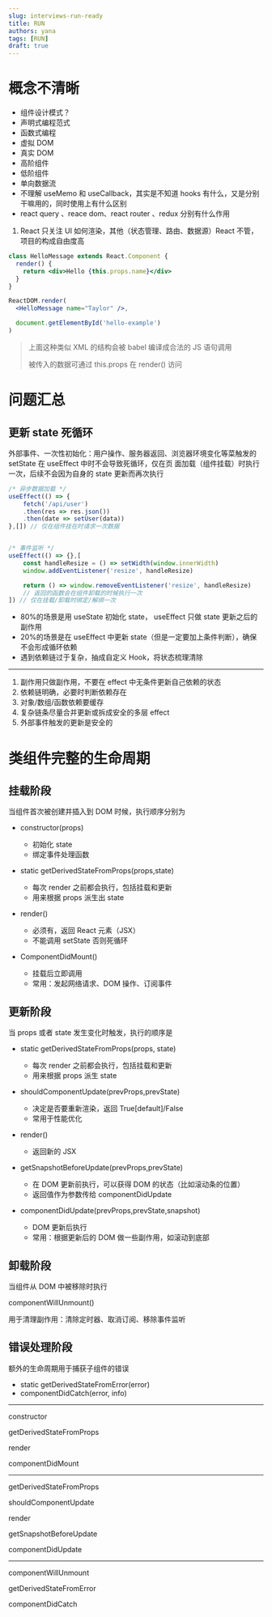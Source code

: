```yaml
---
slug: interviews-run-ready
title: RUN
authors: yana
tags: [RUN]
draft: true
---
```


# 概念不清晰

- 组件设计模式？
- 声明式编程范式
- 函数式编程
- 虚拟 DOM
- 真实 DOM
- 高阶组件
- 低阶组件
- 单向数据流
- 不理解 useMemo 和 useCallback，其实是不知道 hooks 有什么，又是分别干嘛用的，同时使用上有什么区别
- react query 、reace dom、react router 、redux 分别有什么作用

1. React 只关注 UI 如何渲染，其他（状态管理、路由、数据源）React 不管，项目的构成自由度高

```jsx
class HelloMessage extends React.Component {
  render() {
    return <div>Hello {this.props.name}</div>
  }
}

ReactDOM.render(
  <HelloMessage name="Taylor" />,

  document.getElementById('hello-example')
)
```

> 上面这种类似 XML 的结构会被 babel 编译成合法的 JS 语句调用
>
> 被传入的数据可通过 this.props 在 render() 访问

# 问题汇总

## 更新 state 死循环

外部事件、一次性初始化：用户操作、服务器返回、浏览器环境变化等菜触发的 setState 在 useEffect 中时不会导致死循环，仅在页
面加载（组件挂载）时执行一次，后续不会因为自身的 state 更新而再次执行

```jsx
/* 异步数据加载 */
useEffect(() => {
    fetch('/api/user')
    .then(res => res.json())
    .then(date => setUser(data))
},[]) // 仅在组件挂在时请求一次数据


/* 事件监听 */
useEffect(() => {},[
    const handleResize = () => setWidth(window.innerWidth)
    window.addEventListener('resize', handleResize)

	return () => window.removeEventListener('resize', handleResize)
	// 返回的函数会在组件卸载的时候执行一次
]) // 仅在挂载/卸载时绑定/解绑一次
```

- 80%的场景是用 useState 初始化 state， useEffect 只做 state 更新之后的副作用
- 20%的场景是在 useEffect 中更新 state（但是一定要加上条件判断），确保不会形成循环依赖
- 遇到依赖链过于复杂，抽成自定义 Hook，将状态梳理清除

---

1. 副作用只做副作用，不要在 effect 中无条件更新自己依赖的状态
2. 依赖链明确，必要时判断依赖存在
3. 对象/数组/函数依赖要缓存
4. 复杂链条尽量合并更新或拆成安全的多层 effect
5. 外部事件触发的更新是安全的

# 类组件完整的生命周期

## 挂载阶段

当组件首次被创建并插入到 DOM 时候，执行顺序分别为

- constructor(props)

  - 初始化 state
  - 绑定事件处理函数

- static getDerivedStateFromProps(props,state)

  - 每次 render 之前都会执行，包括挂载和更新
  - 用来根据 props 派生出 state

- render()

  - 必须有，返回 React 元素（JSX）
  - 不能调用 setState 否则死循环

- ComponentDidMount()

  - 挂载后立即调用
  - 常用：发起网络请求、DOM 操作、订阅事件

## 更新阶段

当 props 或者 state 发生变化时触发，执行的顺序是

- static getDerivedStateFromProps(props, state)

  - 每次 render 之前都会执行，包括挂载和更新
  - 用来根据 props 派生 state

- shouldComponentUpdate(prevProps,prevState)

  - 决定是否要重新渲染，返回 True[default]/False
  - 常用于性能优化

- render()

  - 返回新的 JSX

- getSnapshotBeforeUpdate(prevProps,prevState)

  - 在 DOM 更新前执行，可以获得 DOM 的状态（比如滚动条的位置）
  - 返回值作为参数传给 componentDidUpdate

- componentDidUpdate(prevProps,prevState,snapshot)

  - DOM 更新后执行
  - 常用：根据更新后的 DOM 做一些副作用，如滚动到底部

## 卸载阶段

当组件从 DOM 中被移除时执行

componentWillUnmount()

用于清理副作用：清除定时器、取消订阅、移除事件监听

## 错误处理阶段

额外的生命周期用于捕获子组件的错误

- static getDerivedStateFromError(error)
- componentDidCatch(error, info)

---

constructor

getDerivedStateFromProps

render

componentDidMount

---

getDerivedStateFromProps

shouldComponentUpdate

render

getSnapshotBeforeUpdate

componentDidUpdate

---

componentWillUnmount

getDerivedStateFromError

componentDidCatch
